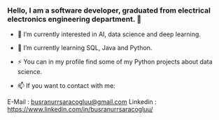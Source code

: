 ### Hello, I am a software developer, graduated from electrical electronics engineering department. 👋

<!--
**BusraNurSaracoglu/BusraNurSaracoglu** is a ✨ _special_ ✨ repository because its `README.md` (this file) appears on your GitHub profile.

Here are some ideas to get you started:

- 🔭 I’m currently working on ...
- 🌱 I’m currently learning ...
- 👯 I’m looking to collaborate on ...
- 🤔 I’m looking for help with ...
- 💬 Ask me about ...
- 📫 How to reach me: ...
- 😄 Pronouns: ...
- ⚡ Fun fact: ...
-->

- 🔭 I’m currently interested in AI, data science and deep learning.
- 🌱 I’m currently learning SQL, Java and Python.
- ⚡ You can in my profile find some of my Python projects about data science.



- 📫 If you want to contact with me: 

E-Mail     : busranurrsaracogluu@gmail.com
Linkedin   : https://www.linkedin.com/in/busranurrsaracogluu/


